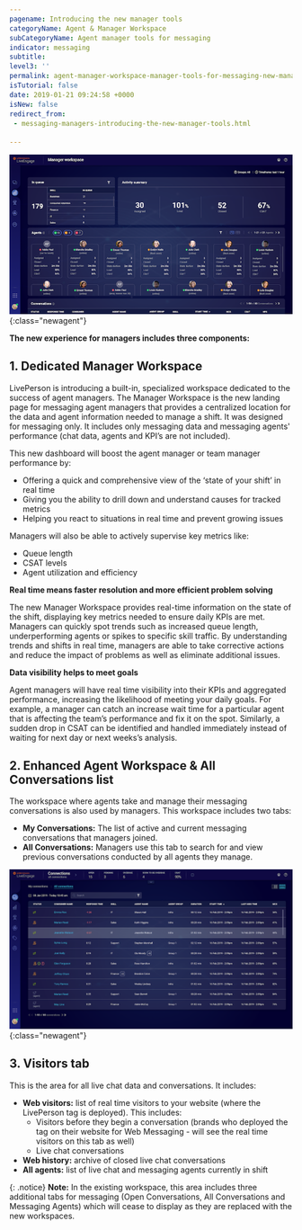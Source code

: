 ```yaml
---
pagename: Introducing the new manager tools
categoryName: Agent & Manager Workspace
subCategoryName: Agent manager tools for messaging
indicator: messaging
subtitle:
level3: ''
permalink: agent-manager-workspace-manager-tools-for-messaging-new-manager-workspace-for-messaging-introducing-the-new-manager-tools.html
isTutorial: false
date: 2019-01-21 09:24:58 +0000
isNew: false
redirect_from:
 - messaging-managers-introducing-the-new-manager-tools.html
 
---
```


![](img/all-connections-6.png){:class="newagent"}

**The new experience for managers includes three components:**

## **1. Dedicated Manager Workspace**

LivePerson is introducing a built-in, specialized workspace dedicated to the success of agent managers. The Manager Workspace is the new landing page for messaging agent managers that provides a centralized location for the data and agent information needed to manage a shift. It was designed for messaging only. It includes only messaging data and messaging agents' performance (chat data, agents and KPI’s are not included).

This new dashboard will boost the agent manager or team manager performance by:
* Offering a quick and comprehensive view of the ‘state of your shift’ in real time
* Giving you the ability to drill down and understand causes for tracked metrics
* Helping you react to situations in real time and prevent growing issues

Managers will also be able to actively supervise key metrics like:
* Queue length
* CSAT levels
* Agent utilization and efficiency

**Real time means faster resolution and more efficient problem solving**

The new Manager Workspace provides real-time information on the state of the shift, displaying key metrics needed to ensure daily KPIs are met. Managers can quickly spot trends such as increased queue length, underperforming agents or spikes to specific skill traffic. By understanding trends and shifts in real time, managers are able to take corrective actions and reduce the impact of problems as well as eliminate additional issues.

**Data visibility helps to meet goals**

Agent managers will have real time visibility into their KPIs and aggregated performance, increasing the likelihood of meeting your daily goals. For example, a manager can catch an increase wait time for a particular agent that is affecting the team’s performance and fix it on the spot. Similarly, a sudden drop in CSAT can be identified and handled immediately instead of waiting for next day or next weeks’s analysis.

## **2. Enhanced Agent Workspace & All Conversations list**

The workspace where agents take and manage their messaging conversations is also used by managers.  This workspace includes two tabs:
* **My Conversations:** The list of active and current messaging conversations that managers joined.  
* **All Conversations:** Managers use this tab to search for and view previous conversations conducted by all agents they manage.

![alt text](img/all-connections-manager-workspace.png){:class="newagent"}

## **3. Visitors tab**

This is the area for all live chat data and conversations.  It includes:
* **Web visitors:** list of real time visitors to your website (where the LivePerson tag is deployed).  This includes:
  * Visitors before they begin a conversation (brands who deployed the tag on their website for Web Messaging - will see the real time visitors on this tab as well)
  * Live chat conversations
* **Web history:** archive of closed live chat conversations
* **All agents:** list of live chat and messaging agents currently in shift

{: .notice}
**Note:** In the existing workspace, this area includes three additional tabs for messaging (Open Conversations, All Conversations and Messaging Agents) which will cease to display as they are replaced with the new workspaces.
